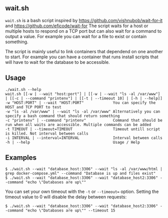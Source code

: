 ## wait.sh

`wait.sh` is a bash script inspired by https://github.com/vishnubob/wait-for-it and https://github.com/eficode/wait-for
The script waits for a host or multiple hosts to respond on a TCP port but can also wait for a command to output a value. For example you can wait for a file to exist or contain something.

The script is mainly useful to link containers that dependend on one another to start. For example you can have a container that runs install scripts that will have to wait for the database to be accessible.

## Usage

```
./wait.sh --help
wait.sh [[-w | --wait "host:port"] | [[-w | --wait "ls -al /var/www"] | [[-c | --command "printenv"] | [[-t | --timeout 10] | [-h | --help]]
-w "HOST:PORT" | --wait "HOST:PORT"             You can specify the HOST and TCP PORT to test 
-w "ls -al /var/www" | --wait "ls -al /var/www" Alternatively you can specify a bash command that should return something
-c "printenv" | --command "printenv"            Command that should be run when all waits are accessible. Multiple commands can be added
-t TIMEOUT | --timeout=TIMEOUT                  Timeout untill script is killed. Not interval between calls
-i INTERVAL | --interval=INTERVAL               Interval between calls
-h | --help                                     Usage / Help
```

## Examples

```
$ ./wait.sh --wait "database_host:3306" --wait "ls -al /var/www/html | grep docker-compose.yml" --command "Database is up and files exist"
$ ./wait.sh --wait "database_host:3306" --wait "database_host2:3306" --command "echo \"Databases are up\""
```

You can set your own timeout with the `-t` or `--timeout=` option.  Setting the timeout value to 0 will disable the delay between requests:

```
$ ./wait.sh --wait "database_host:3306" --wait "database_host2:3306" --command "echo \"Databases are up\"" --timeout 15
```